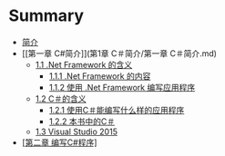 # Summary

* [简介](README.md)
* [\[第一章 C\#简介\]](第1章 C＃简介/第一章 C＃简介.md)
    * [1.1 .Net Framework 的含义](net-framework-的含义.md)
        * [1.1.1 .Net Framework 的内容](111-net-framework的内容.md)
        * [1.1.2 使用 .Net Framework 编写应用程序](112-使用-net-framework-编写应用程序.md)
    * [1.2 C＃的含义](12-c＃的含义.md)
        * [1.2.1 使用C＃能编写什么样的应用程序](121-使用c＃能编写什么样的应用程序.md)
        * [1.2.2 本书中的C＃](122-本书中的c.md)
    * [1.3 Visual Studio 2015](13-visual-studio.md)
* [\[第二章 编写C\#程序\]](第二章-编写c程序.md)

